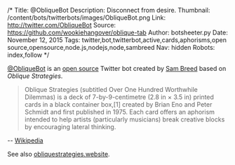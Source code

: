 /*
Title: @ObliqueBot
Description: Disconnect from desire.
Thumbnail: /content/bots/twitterbots/images/ObliqueBot.png
Link: http://twitter.com/ObliqueBot
Source: https://github.com/wookiehangover/oblique-tab
Author: botsheeter.py
Date: November 12, 2015
Tags: twitter,bot,twitterbot,active,cards,aphorisms,open source,opensource,node.js,nodejs,node,sambreed
Nav: hidden
Robots: index,follow
*/

[@ObliqueBot](https://twitter.com/ObliqueBot) is an [open source](https://github.com/wookiehangover/oblique-tab) Twitter bot created by [Sam Breed](https://twitter.com/sambreed) based on *Oblique Strategies*.

> Oblique Strategies (subtitled Over One Hundred Worthwhile Dilemmas) is a deck of 7-by-9-centimetre (2.8 in × 3.5 in) printed cards in a black container box,[1] created by Brian Eno and Peter Schmidt and first published in 1975. Each card offers an aphorism intended to help artists (particularly musicians) break creative blocks by encouraging lateral thinking.

-- [Wikipedia](https://en.wikipedia.org/wiki/Oblique_Strategies)

See also [obliquestrategies.website](http://obliquestrategies.website/).
